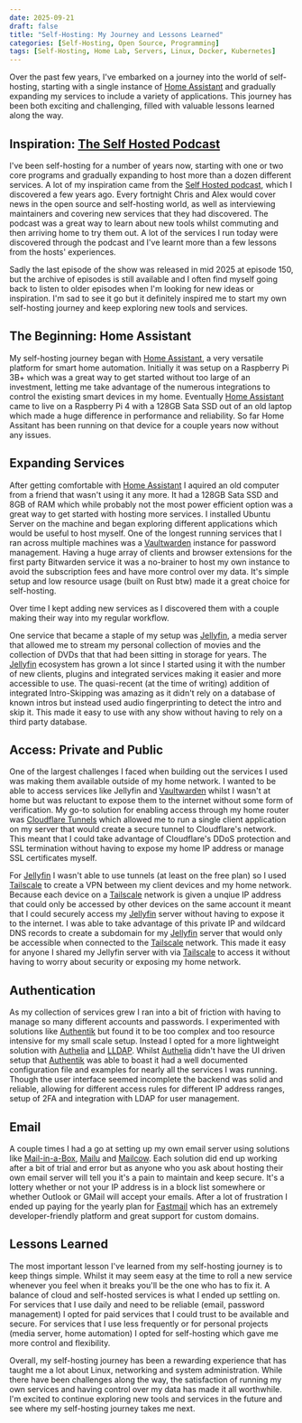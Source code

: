 ```yaml
---
date: 2025-09-21
draft: false
title: "Self-Hosting: My Journey and Lessons Learned"
categories: [Self-Hosting, Open Source, Programming]
tags: [Self-Hosting, Home Lab, Servers, Linux, Docker, Kubernetes]
---
```


Over the past few years, I've embarked on a journey into the world of self-hosting, starting with a single instance of [Home Assistant](https://www.home-assistant.io/) and gradually expanding my services to include a variety of applications. This journey has been both exciting and challenging, filled with valuable lessons learned along the way.

## Inspiration: [The Self Hosted Podcast](https://selfhosted.show/)

I've been self-hosting for a number of years now, starting with one or two core programs and gradually expanding to host more than a dozen different services. A lot of my inspiration came from the [Self Hosted podcast](https://selfhosted.show/), which I discovered a few years ago. Every fortnight Chris and Alex would cover news in the open source and self-hosting world, as well as interviewing maintainers and covering new services that they had discovered. The podcast was a great way to learn about new tools whilst commuting and then arriving home to try them out. A lot of the services I run today were discovered through the podcast and I've learnt more than a few lessons from the hosts' experiences.

Sadly the last episode of the show was released in mid 2025 at episode 150, but the archive of episodes is still available and I often find myself going back to listen to older episodes when I'm looking for new ideas or inspiration. I'm sad to see it go but it definitely inspired me to start my own self-hosting journey and keep exploring new tools and services.

## The Beginning: Home Assistant

My self-hosting journey began with [Home Assistant](https://www.home-assistant.io/), a very versatile platform for smart home automation. Initially it was setup on a Raspberry Pi 3B+ which was a great way to get started without too large of an investment, letting me take advantage of the numerous integrations to control the existing smart devices in my home. Eventually [Home Assistant](https://www.home-assistant.io/) came to live on a Raspberry Pi 4 with a 128GB Sata SSD out of an old laptop which made a huge difference in performance and reliability. So far Home Assitant has been running on that device for a couple years now without any issues.

## Expanding Services

After getting comfortable with [Home Assistant](https://www.home-assistant.io/) I aquired an old computer from a friend that wasn't using it any more. It had a 128GB Sata SSD and 8GB of RAM which while probably not the most power efficient option was a great way to get started with hosting more services. I installed Ubuntu Server on the machine and began exploring different applications which would be useful to host myself. One of the longest running services that I ran across multiple machines was a [Vaultwarden](https://github.com/dani-garcia/vaultwarden) instance for password management. Having a huge array of clients and browser extensions for the first party Bitwarden service it was a no-brainer to host my own instance to avoid the subscription fees and have more control over my data. It's simple setup and low resource usage (built on Rust btw) made it a great choice for self-hosting.

Over time I kept adding new services as I discovered them with a couple making their way into my regular workflow. 

One service that became a staple of my setup was [Jellyfin](https://jellyfin.org/), a media server that allowed me to stream my personal collection of movies and the collection of DVDs that that had been sitting in storage for years. The [Jellyfin](https://jellyfin.org/) ecosystem has grown a lot since I started using it with the number of new clients, plugins and integrated services making it easier and more accessible to use. The quasi-recent (at the time of writing) addition of integrated Intro-Skipping was amazing as it didn't rely on a database of known intros but instead used audio fingerprinting to detect the intro and skip it. This made it easy to use with any show without having to rely on a third party database.

## Access: Private and Public

One of the largest challenges I faced when building out the services I used was making them available outside of my home network. I wanted to be able to access services like Jellyfin and [Vaultwarden](https://github.com/dani-garcia/vaultwarden) whilst I wasn't at home but was reluctant to expose them to the internet without some form of verification. My go-to solution for enabling access through my home router was [Cloudflare Tunnels](https://developers.cloudflare.com/cloudflare-one/connections/connect-networks/) which allowed me to run a single client application on my server that would create a secure tunnel to Cloudflare's network. This meant that I could take advantage of Cloudflare's DDoS protection and SSL termination without having to expose my home IP address or manage SSL certificates myself.

For [Jellyfin](https://jellyfin.org/) I wasn't able to use tunnels (at least on the free plan) so I used [Tailscale](https://tailscale.com/) to create a VPN between my client devices and my home network. Because each device on a [Tailscale](https://tailscale.com/) network is given a unqiue IP address that could only be accessed by other devices on the same account it meant that I could securely access my [Jellyfin](https://jellyfin.org/) server without having to expose it to the internet. I was able to take advantage of this private IP and wildcard DNS records to create a subdomain for my [Jellyfin](https://tailscale.com/) server that would only be accessible when connected to the [Tailscale](https://tailscale.com/) network. This made it easy for anyone I shared my Jellyfin server with via [Tailscale](https://tailscale.com/) to access it without having to worry about security or exposing my home network.

## Authentication

As my collection of services grew I ran into a bit of friction with having to manage so many different accounts and passwords. I experimented with solutions like [Authentik](https://goauthentik.io/) but found it to be too complex and too resource intensive for my small scale setup. Instead I opted for a more lightweight solution with [Authelia](https://www.authelia.com/) and [LLDAP](https://github.com/lldap/lldap). Whilst [Authelia](https://www.authelia.com/) didn't have the UI driven setup that [Authentik](https://goauthentik.io/) was able to boast it had a well documented configuration file and examples for nearly all the services I was running. Though the user interface seemed incomplete the backend was solid and reliable, allowing for different access rules for different IP address ranges, setup of 2FA and integration with LDAP for user management.

## Email

A couple times I had a go at setting up my own email server using solutions like [Mail-in-a-Box](https://mailinabox.email/), [Mailu](https://mailu.io/) and [Mailcow](https://mailcow.email/). Each solution did end up working after a bit of trial and error but as anyone who you ask about hosting their own email server will tell you it's a pain to maintain and keep secure. It's a lottery whether or not your IP address is in a block list somewhere or whether Outlook or GMail will accept your emails. After a lot of frustration I ended up paying for the yearly plan for [Fastmail](https://www.fastmail.com/) which has an extremely developer-friendly platform and great support for custom domains. 

## Lessons Learned

The most important lesson I've learned from my self-hosting journey is to keep things simple. Whilst it may seem easy at the time to roll a new service whenever you feel when it breaks you'll be the one who has to fix it. A balance of cloud and self-hosted services is what I ended up settling on. For services that I use daily and need to be reliable (email, password management) I opted for paid services that I could trust to be available and secure. For services that I use less frequently or for personal projects (media server, home automation) I opted for self-hosting which gave me more control and flexibility.

Overall, my self-hosting journey has been a rewarding experience that has taught me a lot about Linux, networking and system administration. While there have been challenges along the way, the satisfaction of running my own services and having control over my data has made it all worthwhile. I'm excited to continue exploring new tools and services in the future and see where my self-hosting journey takes me next.